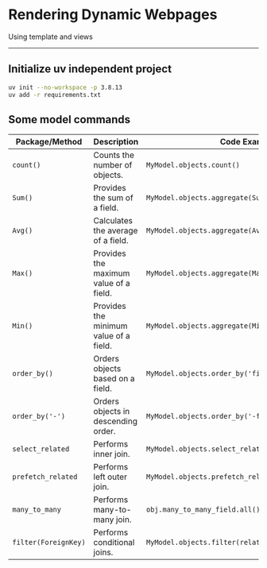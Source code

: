 # Rendering Dynamic Webpages

Using template and views

---

## Initialize uv independent project

```bash
uv init --no-workspace -p 3.8.13
uv add -r requirements.txt
```

## Some model commands

| **Package/Method**   | **Description**                        | **Code Example**                                     |
| -------------------- | -------------------------------------- | ---------------------------------------------------- |
| `count()`            | Counts the number of objects.          | `MyModel.objects.count()`                            |
| `Sum()`              | Provides the sum of a field.           | `MyModel.objects.aggregate(Sum('field'))`            |
| `Avg()`              | Calculates the average of a field.     | `MyModel.objects.aggregate(Avg('field'))`            |
| `Max()`              | Provides the maximum value of a field. | `MyModel.objects.aggregate(Max('field'))`            |
| `Min()`              | Provides the minimum value of a field. | `MyModel.objects.aggregate(Min('field'))`            |
| `order_by()`         | Orders objects based on a field.       | `MyModel.objects.order_by('field')`                  |
| `order_by('-')`      | Orders objects in descending order.    | `MyModel.objects.order_by('-field')`                 |
| `select_related`     | Performs inner join.                   | `MyModel.objects.select_related('related_model')`    |
| `prefetch_related`   | Performs left outer join.              | `MyModel.objects.prefetch_related('related_model')`  |
| `many_to_many`       | Performs many-to-many join.            | `obj.many_to_many_field.all()`                       |
| `filter(ForeignKey)` | Performs conditional joins.            | `MyModel.objects.filter(related_model__isnull=True)` |
